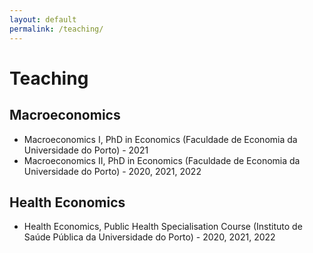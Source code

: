 ```yaml
---
layout: default
permalink: /teaching/
---
```

# Teaching

## Macroeconomics
- Macroeconomics I, PhD in Economics (Faculdade de Economia da Universidade do Porto) - 2021
- Macroeconomics II, PhD in Economics (Faculdade de Economia da Universidade do Porto) - 2020, 2021, 2022

## Health Economics
- Health Economics, Public Health Specialisation Course (Instituto de Saúde Pública da Universidade do Porto) - 2020, 2021, 2022

